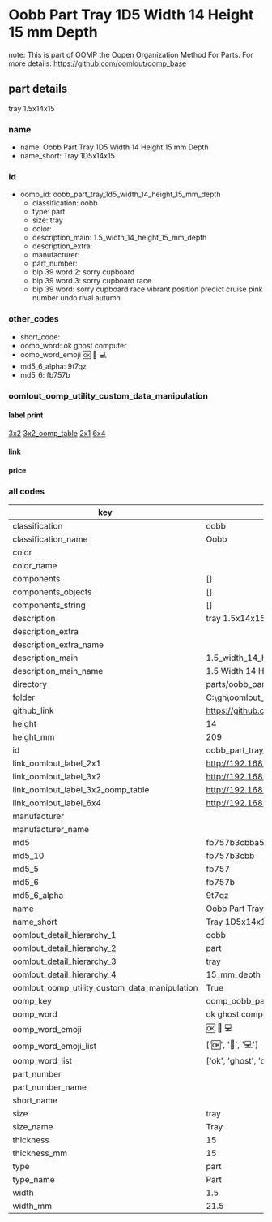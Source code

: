 # Oobb Part Tray 1D5 Width 14 Height 15 mm Depth  

note: This is part of OOMP the Oopen Organization Method For Parts. For more details: https://github.com/oomlout/oomp_base

##  part details
  



tray 1.5x14x15



### name
* name: Oobb Part Tray 1D5 Width 14 Height 15 mm Depth
* name_short: Tray 1D5x14x15 
### id
* oomp_id: oobb_part_tray_1d5_width_14_height_15_mm_depth
  * classification: oobb
  * type: part
  * size: tray
  * color: 
  * description_main: 1.5_width_14_height_15_mm_depth
  * description_extra: 
  * manufacturer: 
  * part_number: 
  * bip 39 word 2: sorry cupboard
  * bip 39 word 3: sorry cupboard race
  * bip 39 word: sorry cupboard race vibrant position predict cruise pink number undo rival autumn

### other_codes
* short_code: 
* oomp_word: ok ghost computer
* oomp_word_emoji :ok: :ghost: :computer:
* md5_6_alpha: 9t7qz
* md5_6: fb757b






### oomlout_oomp_utility_custom_data_manipulation
#### label print
[3x2](http://192.168.1.245:1112/?label=oomp%209t7qz)
[3x2_oomp_table](http://192.168.1.108:1112/?label=oomp%209t7qz)
[2x1](http://192.168.1.242:1112/?label=oomp%209t7qz)
[6x4](http://192.168.1.55:1112/?label=oomp%209t7qz)    

#### link

                              

#### price







### all codes 
| key | value |  
| --- | --- |  
| classification | oobb |  
| classification_name | Oobb |  
| color |  |  
| color_name |  |  
| components | [] |  
| components_objects | [] |  
| components_string | [] |  
| description | tray 1.5x14x15 |  
| description_extra |  |  
| description_extra_name |  |  
| description_main | 1.5_width_14_height_15_mm_depth |  
| description_main_name | 1.5 Width 14 Height 15 mm Depth |  
| directory | parts/oobb_part_tray_1d5_width_14_height_15_mm_depth |  
| folder | C:\gh\oomlout_oobb_version_4_generated_parts\parts\oobb_part_tray_1d5_width_14_height_15_mm_depth |  
| github_link | https://github.com/oomlout/oomlout_oomp_part_src/tree/main/parts/oobb_part_tray_1d5_width_14_height_15_mm_depth |  
| height | 14 |  
| height_mm | 209 |  
| id | oobb_part_tray_1d5_width_14_height_15_mm_depth |  
| link_oomlout_label_2x1 | http://192.168.1.242:1112/?label=oomp%209t7qz |  
| link_oomlout_label_3x2 | http://192.168.1.245:1112/?label=oomp%209t7qz |  
| link_oomlout_label_3x2_oomp_table | http://192.168.1.108:1112/?label=oomp%209t7qz |  
| link_oomlout_label_6x4 | http://192.168.1.55:1112/?label=oomp%209t7qz |  
| manufacturer |  |  
| manufacturer_name |  |  
| md5 | fb757b3cbba50696a6d43f3760cd767b |  
| md5_10 | fb757b3cbb |  
| md5_5 | fb757 |  
| md5_6 | fb757b |  
| md5_6_alpha | 9t7qz |  
| name | Oobb Part Tray 1D5 Width 14 Height 15 mm Depth |  
| name_short | Tray 1D5x14x15  |  
| oomlout_detail_hierarchy_1 | oobb |  
| oomlout_detail_hierarchy_2 | part |  
| oomlout_detail_hierarchy_3 | tray |  
| oomlout_detail_hierarchy_4 | 15_mm_depth |  
| oomlout_oomp_utility_custom_data_manipulation | True |  
| oomp_key | oomp_oobb_part_tray_1d5_width_14_height_15_mm_depth |  
| oomp_word | ok ghost computer |  
| oomp_word_emoji | :ok: :ghost: :computer: |  
| oomp_word_emoji_list | [':ok:', ':ghost:', ':computer:'] |  
| oomp_word_list | ['ok', 'ghost', 'computer'] |  
| part_number |  |  
| part_number_name |  |  
| short_name |  |  
| size | tray |  
| size_name | Tray |  
| thickness | 15 |  
| thickness_mm | 15 |  
| type | part |  
| type_name | Part |  
| width | 1.5 |  
| width_mm | 21.5 |  
